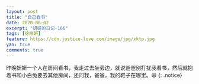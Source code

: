 ```yaml
---
layout: post
title: "自己看书"
date: 2020-06-02
excerpt: "妍妍的日记-166"
tags: [徐晓妍]
feature: https://cdn.justice-love.com/image/jpg/xktp.jpg
yan: true
comments: true
---
```

昨晚妍妍一个人在房间看书，我走过去坐旁边，就说爸爸别打扰我看书，然后就抱着书和小白兔要去其他房间，还问我，爸爸，我的鞋子在哪里。😄
{: .notice}

